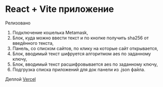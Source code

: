 # React + Vite приложение

Релизовано

1. Подключение кошелька Metamask,
2. Блок, куда можно ввести текст и по кнопке получить sha256 от введённого текста,
3. Панель, со списком сайтов, по клику на которые сайт открывается,
4. Блок, вводимый текст шифруется алгоритмом aes по заданному ключу,
5. Блок, вводимый текст расшифровывается aes по заданному ключу,
6. Подгрузка списка приложений для док панели из .json файла.

Деплой
[Vercel](https://crypt-react-pi.vercel.app/)
